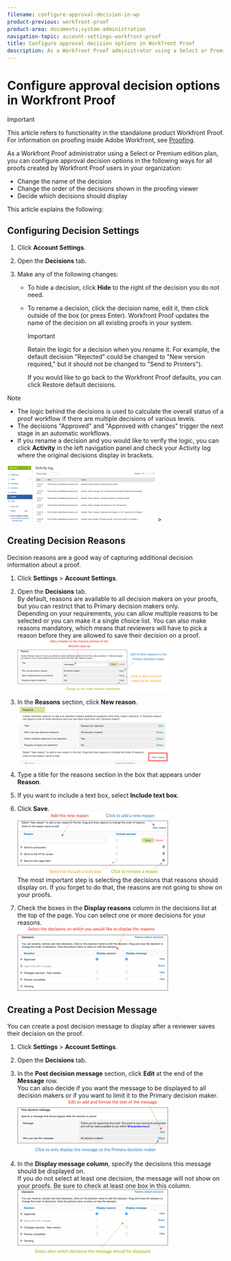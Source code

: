 ```yaml
---
filename: configure-approval-decision-in-wp
product-previous: workfront-proof
product-area: documents;system-administration
navigation-topic: account-settings-workfront-proof
title: Configure approval decision options in Workfront Proof
description: As a Workfront Proof administrator using a Select or Premium edition plan, you can configure approval decision options in the following ways for all proofs created by Workfront Proof users in your organization - EDIT ME.
---
```


# Configure approval decision options in Workfront Proof

>[!IMPORTANT]
>
>This article refers to functionality in the standalone product Workfront Proof. For information on proofing inside Adobe Workfront, see [Proofing](../../../review-and-approve-work/proofing/proofing.md).

As a Workfront Proof administrator using a Select or Premium edition plan, you can configure approval decision options in the following ways for all proofs created by Workfront Proof users in your organization:

* Change the name of the decision
* Change the order of the decisions shown in the proofing viewer
* Decide which decisions should display

This article explains the following:

## Configuring Decision Settings

1. Click **Account Settings**.
1. Open the **Decisions** tab.
1. Make any of the following changes:

   * To hide a decision, click **Hide** to the right of the decision you do not need.
   * To rename a decision, click the decision name, edit it, then click outside of the box (or press Enter). Workfront Proof updates the name of the decision on all existing proofs in your system.

     >[!IMPORTANT]
     >
     >Retain the logic for a decision when you rename it. For example, the default decision "Rejected" could be changed to "New version required," but it should not be changed to "Send to Printers").

     If you would like to go back to the Workfront Proof defaults, you can click Restore default decisions.

>[!NOTE]
>
>* The logic behind the decisions is used to calculate the overall status of a proof workflow if there are multiple decisions of various levels.
>* The decisions "Approved" and "Approved with changes" trigger the next stage in an automatic workflows.
>* If you rename a decision and you&nbsp;would like to verify the logic, you can click **Activity** in the left navigation panel and check your Activity log where&nbsp;the original decisions display in brackets.
>
>  ![2016-12-20_1921.png](assets/2016-12-20-1921-350x132.png)>

## Creating Decision Reasons

Decision reasons are a good way of capturing additional decision information about a proof.&nbsp;

1. Click **Settings** > **Account Settings**.

1. Open the **Decisions** tab.  
   By default, reasons are available to all decision makers on your proofs, but you can restrict that to Primary decision makers only.  
   Depending on your requirements, you can allow multiple reasons to be selected or you can make it a single choice list. You can also make reasons mandatory, which means that reviewers will have to pick a reason before they are allowed to save their decision on a proof.  
   ![Reasons_setup.png](assets/reasons-setup-350x121.png)

1. In the **Reasons** section, click **New reason**.  
   ![New_reason.png](assets/new-reason-350x135.png)

1. Type a title for the reasons section in the box that appears under **Reason**.
1. If you want to include a text box, select **Include text box**.
1. Click **Save**.   
   ![reasons_setup_2.png](assets/reasons-setup-2-350x146.png)  
   The most important step is selecting the decisions that reasons should display on. If you forget to do that, the reasons are not going to show on your proofs.

1. Check the boxes in the **Display reasons** column in the decisions list at the top of the page. You can select one or more decisions for your reasons.  
   ![reasons_-_decision_selection.png](assets/reasons---decision-selection-350x150.png)

## Creating a Post Decision Message

You can create a post decision message to display after a reviewer saves their decision on the proof.&nbsp;

1. Click **Settings** > **Account Settings**.

1. Open the **Decisions** tab.
1. In the **Post decision message** section, click **Edit** at the end of the **Message** row.  
   You can also decide if you want the message to be displayed to all decision makers or if you want to limit it to the Primary decision maker.  
   ![post_decision_message_set_up.png](assets/post-decision-message-set-up-350x125.png)

1. In the&nbsp;**Display message column**, specify the decisions this message should be displayed on.   
   If you do not&nbsp;select at least one decision, the message will not&nbsp;show on your proofs. Be sure to check at least one box in this column.  
   ![post_decision_message_set_up_2.png](assets/post-decision-message-set-up-2-350x151.png)

